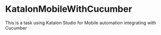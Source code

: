 # KatalonMobileWithCucumber
This is a task using Katalon Studio for Mobile automation integrating with Cucumber

